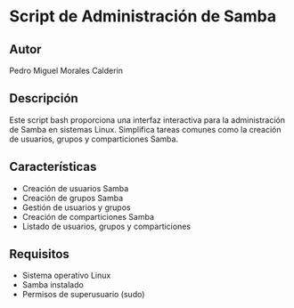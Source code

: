 # Script de Administración de Samba

## Autor
Pedro Miguel Morales Calderin

## Descripción
Este script bash proporciona una interfaz interactiva para la administración de Samba en sistemas Linux. Simplifica tareas comunes como la creación de usuarios, grupos y comparticiones Samba.

## Características

- Creación de usuarios Samba
- Creación de grupos Samba
- Gestión de usuarios y grupos
- Creación de comparticiones Samba
- Listado de usuarios, grupos y comparticiones

## Requisitos

- Sistema operativo Linux
- Samba instalado
- Permisos de superusuario (sudo)


